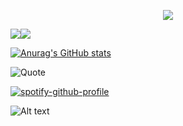 
<p align="center">
  <a href="https://skillicons.dev">
    <img src="https://skillicons.dev/icons?i=git,js,html,css,java,angular,mysql,mongodb,spring" />
  </a>
</p>


![](http://github-profile-summary-cards.vercel.app/api/cards/profile-details?username=MatinParsapour&theme=dracula)![](http://github-profile-summary-cards.vercel.app/api/cards/repos-per-language?username=MatinParsapour&theme=dracula)

[![Anurag's GitHub stats](https://github-readme-stats.vercel.app/api?username=MatinParsapour)](https://github.com/anuraghazra/github-readme-stats)

![Quote](https://github-readme-quotes.herokuapp.com/quote?theme=dark)

[![spotify-github-profile](https://spotify-github-profile.vercel.app/api/view?uid=31betvge5m7wpzphtnjrujeoljve&cover_image=true&theme=karaoke)](https://spotify-github-profile.vercel.app/api/view?uid=31betvge5m7wpzphtnjrujeoljve&redirect=true)

![Alt text](https://spotify-recently-played-readme.vercel.app/api?user=31betvge5m7wpzphtnjrujeoljve)

